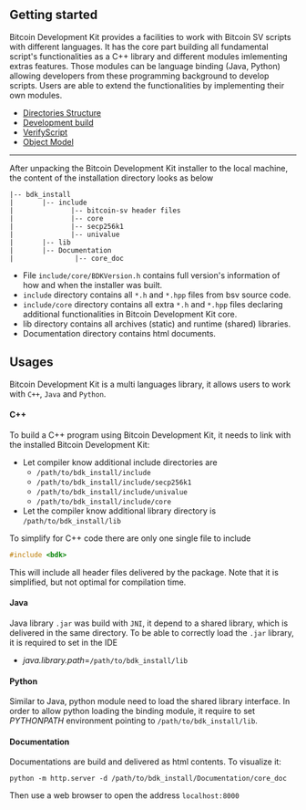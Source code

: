 ## Getting started

Bitcoin Development Kit provides a facilities to work with Bitcoin SV scripts with different languages. It has the core part building all fundamental script's functionalities as a C++ library and different modules imlementing extras features. Those modules can be language binding (Java, Python) allowing developers from these programming background to develop scripts. Users are able to extend the functionalities by implementing their own modules.

- [Directories Structure](directories.md)
- [Development build](build.md)
- [VerifyScript](verify_script.md)
- [Object Model](ObjectModel.md)

---

After unpacking the Bitcoin Development Kit installer to the local machine, the content of the installation directory looks as below

```
|-- bdk_install
|       |-- include
|              |-- bitcoin-sv header files
|              |-- core
|              |-- secp256k1
|              |-- univalue
|       |-- lib
|       |-- Documentation
|               |-- core_doc
```

- File `include/core/BDKVersion.h` contains full version's information of how and when the installer was built.
- `include` directory contains all `*.h` and `*.hpp` files from bsv source code.
- `include/core` directory contains all extra `*.h` and `*.hpp` files declaring additional functionalities in Bitcoin Development Kit core.
- lib directory contains all archives (static) and runtime (shared) libraries.
- Documentation directory contains html documents.

## Usages
Bitcoin Development Kit is a multi languages library, it allows users to work with `C++`, `Java` and `Python`.

#### C++
To build a C++ program using Bitcoin Development Kit, it needs to link with the installed Bitcoin Development Kit:

- Let compiler know additional include directories are
    - `/path/to/bdk_install/include`
    - `/path/to/bdk_install/include/secp256k1`
    - `/path/to/bdk_install/include/univalue`
    - `/path/to/bdk_install/include/core`
- Let the compiler know additional library directory is `/path/to/bdk_install/lib`

To simplify for C++ code there are only one single file to include
```c++
#include <bdk>
```
This will include all header files delivered by the package. Note that it is simplified, but not optimal for compilation time.


#### Java
Java library `.jar` was build with `JNI`, it depend to a shared library, which is delivered in the same directory. To be able to correctly load the `.jar` library, it is required to set in the IDE

- _java.library.path_=`/path/to/bdk_install/lib`

#### Python
Similar to Java, python module need to load the shared library interface. In order to allow python loading the binding module, it require to set _PYTHONPATH_ environment pointing to `/path/to/bdk_install/lib`.


#### Documentation
Documentations are build and delivered as html contents. To visualize it:
```
python -m http.server -d /path/to/bdk_install/Documentation/core_doc
```
Then use a web browser to open the address `localhost:8000`
